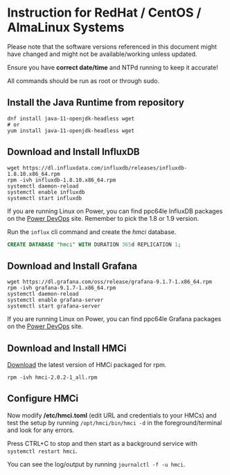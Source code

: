 # Instruction for RedHat / CentOS / AlmaLinux Systems

Please note that the software versions referenced in this document might have changed and might not be available/working unless updated.

Ensure you have **correct date/time** and NTPd running to keep it accurate!

All commands should be run as root or through sudo.

## Install the Java Runtime from repository

```shell
dnf install java-11-openjdk-headless wget
# or
yum install java-11-openjdk-headless wget
```


## Download and Install InfluxDB

```shell
wget https://dl.influxdata.com/influxdb/releases/influxdb-1.8.10.x86_64.rpm
rpm -ivh influxdb-1.8.10.x86_64.rpm
systemctl daemon-reload
systemctl enable influxdb
systemctl start influxdb
```
If you are running Linux on Power, you can find ppc64le InfluxDB packages on the [Power DevOps](https://www.power-devops.com/influxdb) site. Remember to pick the 1.8 or 1.9 version.

Run the ```influx``` cli command and create the *hmci* database.

```sql
CREATE DATABASE "hmci" WITH DURATION 365d REPLICATION 1;
```


## Download and Install Grafana

```shell
wget https://dl.grafana.com/oss/release/grafana-9.1.7-1.x86_64.rpm
rpm -ivh grafana-9.1.7-1.x86_64.rpm
systemctl daemon-reload
systemctl enable grafana-server
systemctl start grafana-server
```

If you are running Linux on Power, you can find ppc64le Grafana packages on the [Power DevOps](https://www.power-devops.com/grafana) site.


## Download and Install HMCi

[Download](https://github.com/mnellemann/hmci/releases) the latest version of HMCi packaged for rpm.

```shell
rpm -ivh hmci-2.0.2-1_all.rpm
```

## Configure HMCi

Now modify **/etc/hmci.toml** (edit URL and credentials to your HMCs) and test the setup by running ```/opt/hmci/bin/hmci -d``` in the foreground/terminal and look for any errors.

Press CTRL+C to stop and then start as a background service with ```systemctl restart hmci```.

You can see the log/output by running ```journalctl -f -u hmci```.
